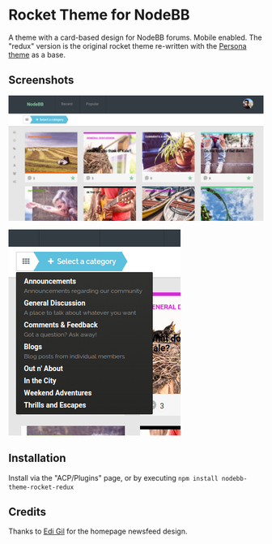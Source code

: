 Rocket Theme for NodeBB
=========================

A theme with a card-based design for NodeBB forums. Mobile enabled. The "redux" version is the original
rocket theme re-written with the [Persona theme](https://github.com/nodebb/nodebb-theme-persona) as
a base.

## Screenshots

![Main Index](./screenshots/1.png)

![New Topic Creation Dropdown](./screenshots/2.png)

## Installation

Install via the "ACP/Plugins" page, or by executing `npm install nodebb-theme-rocket-redux`

## Credits

Thanks to [Edi Gil](https://dribbble.com/EdiGil) for the homepage newsfeed design.
